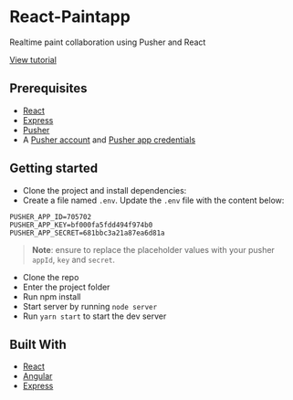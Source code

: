 # React-Paintapp
Realtime paint collaboration using Pusher and React

[View tutorial](https://pusher.com/tutorials/live-paint-react)

## Prerequisites
- [React](https://reactjs.org/)
- [Express](https://expressjs.com/)
- [Pusher](https://pusher.com)
- A [Pusher account](https://pusher.com/signup) and [Pusher app credentials](http://dashboard.pusher.com/)


## Getting started
- Clone the project and install dependencies:
- Create a file named `.env`. Update the `.env` file with the content below:

```
PUSHER_APP_ID=705702
PUSHER_APP_KEY=bf000fa5fdd494f974b0
PUSHER_APP_SECRET=681bbc3a21a87ea6d81a
```

> **Note**: ensure to replace the placeholder values with your pusher `appId`, `key` and `secret`.

- Clone the repo
- Enter the project folder
- Run npm install
- Start server by running `node server`
- Run `yarn start` to start the dev server


## Built With

* [React](https://reactjs.org/)
* [Angular](https://angular.io)
* [Express](https://expressjs.com/)

